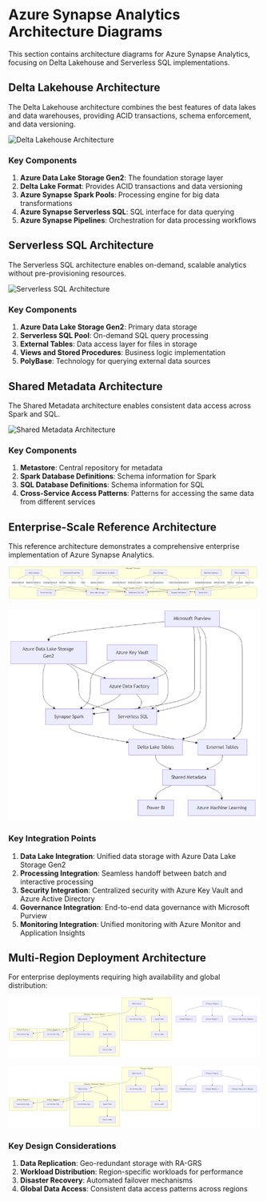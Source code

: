 # Azure Synapse Analytics Architecture Diagrams

This section contains architecture diagrams for Azure Synapse Analytics, focusing on Delta Lakehouse and Serverless SQL implementations.

## Delta Lakehouse Architecture

The Delta Lakehouse architecture combines the best features of data lakes and data warehouses, providing ACID transactions, schema enforcement, and data versioning.

![Delta Lakehouse Architecture](delta-lakehouse-architecture.png)

### Key Components

1. __Azure Data Lake Storage Gen2__: The foundation storage layer
2. __Delta Lake Format__: Provides ACID transactions and data versioning
3. __Azure Synapse Spark Pools__: Processing engine for big data transformations
4. __Azure Synapse Serverless SQL__: SQL interface for data querying
5. __Azure Synapse Pipelines__: Orchestration for data processing workflows

## Serverless SQL Architecture

The Serverless SQL architecture enables on-demand, scalable analytics without pre-provisioning resources.

![Serverless SQL Architecture](serverless-sql-architecture.png)

### Key Components

1. __Azure Data Lake Storage Gen2__: Primary data storage
2. __Serverless SQL Pool__: On-demand SQL query processing
3. __External Tables__: Data access layer for files in storage
4. __Views and Stored Procedures__: Business logic implementation
5. __PolyBase__: Technology for querying external data sources

## Shared Metadata Architecture

The Shared Metadata architecture enables consistent data access across Spark and SQL.

![Shared Metadata Architecture](shared-metadata-architecture.png)

### Key Components

1. __Metastore__: Central repository for metadata
2. __Spark Database Definitions__: Schema information for Spark
3. __SQL Database Definitions__: Schema information for SQL
4. __Cross-Service Access Patterns__: Patterns for accessing the same data from different services

## Enterprise-Scale Reference Architecture

This reference architecture demonstrates a comprehensive enterprise implementation of Azure Synapse Analytics.

<!-- Mermaid diagram for MkDocs rendering -->
![Microsoft Purview Integration](../images/diagrams/purview-integration.png)


<!-- Static image fallback for GitHub -->
![Enterprise-Scale Reference Architecture showing integration between Azure Data Lake Storage, Synapse Spark, Serverless SQL, Delta Lake Tables, External Tables, Shared Metadata, and integration with Power BI, Azure ML, and security/governance services](../images/diagrams/enterprise-scale-architecture.png)

### Key Integration Points

1. __Data Lake Integration__: Unified data storage with Azure Data Lake Storage Gen2
2. __Processing Integration__: Seamless handoff between batch and interactive processing
3. __Security Integration__: Centralized security with Azure Key Vault and Azure Active Directory
4. __Governance Integration__: End-to-end data governance with Microsoft Purview
5. __Monitoring Integration__: Unified monitoring with Azure Monitor and Application Insights

## Multi-Region Deployment Architecture

For enterprise deployments requiring high availability and global distribution:

<!-- Mermaid diagram for MkDocs rendering -->
![Multi-Region Architecture](../images/diagrams/multi-region-architecture.png)


<!-- Static image fallback for GitHub -->
![Multi-Region Deployment Architecture showing Primary Region, Disaster Recovery Region, and Global Regions with their interconnected components like ADLS Gen2, Spark Pool, Serverless SQL, and Delta Lake](../images/diagrams/multi-region-architecture.png)

### Key Design Considerations

1. __Data Replication__: Geo-redundant storage with RA-GRS
2. __Workload Distribution__: Region-specific workloads for performance
3. __Disaster Recovery__: Automated failover mechanisms
4. __Global Data Access__: Consistent data access patterns across regions
